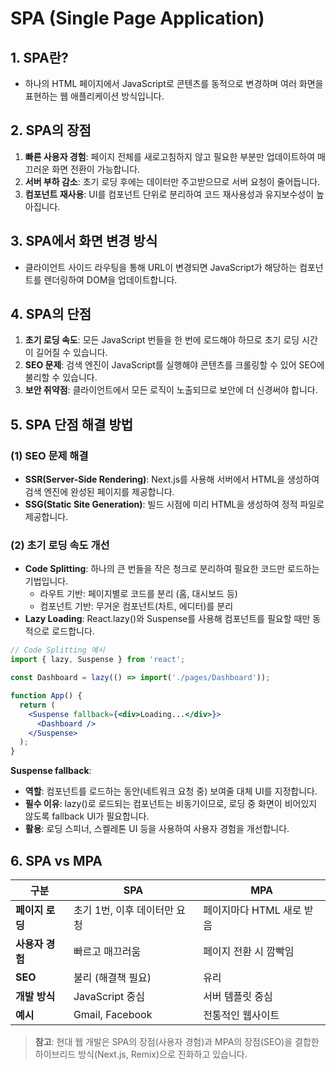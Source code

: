 # SPA (Single Page Application)

## 1. SPA란?

- 하나의 HTML 페이지에서 JavaScript로 콘텐츠를 동적으로 변경하며 여러 화면을 표현하는 웹 애플리케이션 방식입니다.

## 2. SPA의 장점

1. **빠른 사용자 경험**: 페이지 전체를 새로고침하지 않고 필요한 부분만 업데이트하여 매끄러운 화면 전환이 가능합니다.
2. **서버 부하 감소**: 초기 로딩 후에는 데이터만 주고받으므로 서버 요청이 줄어듭니다.
3. **컴포넌트 재사용**: UI를 컴포넌트 단위로 분리하여 코드 재사용성과 유지보수성이 높아집니다.

## 3. SPA에서 화면 변경 방식

- 클라이언트 사이드 라우팅을 통해 URL이 변경되면 JavaScript가 해당하는 컴포넌트를 렌더링하여 DOM을 업데이트합니다.

## 4. SPA의 단점

1. **초기 로딩 속도**: 모든 JavaScript 번들을 한 번에 로드해야 하므로 초기 로딩 시간이 길어질 수 있습니다.
2. **SEO 문제**: 검색 엔진이 JavaScript를 실행해야 콘텐츠를 크롤링할 수 있어 SEO에 불리할 수 있습니다.
3. **보안 취약점**: 클라이언트에서 모든 로직이 노출되므로 보안에 더 신경써야 합니다.

## 5. SPA 단점 해결 방법

### (1) SEO 문제 해결
- **SSR(Server-Side Rendering)**: Next.js를 사용해 서버에서 HTML을 생성하여 검색 엔진에 완성된 페이지를 제공합니다.
- **SSG(Static Site Generation)**: 빌드 시점에 미리 HTML을 생성하여 정적 파일로 제공합니다.

### (2) 초기 로딩 속도 개선
- **Code Splitting**: 하나의 큰 번들을 작은 청크로 분리하여 필요한 코드만 로드하는 기법입니다.
  - 라우트 기반: 페이지별로 코드를 분리 (홈, 대시보드 등)
  - 컴포넌트 기반: 무거운 컴포넌트(차트, 에디터)를 분리
- **Lazy Loading**: React.lazy()와 Suspense를 사용해 컴포넌트를 필요할 때만 동적으로 로드합니다.

```jsx
// Code Splitting 예시
import { lazy, Suspense } from 'react';

const Dashboard = lazy(() => import('./pages/Dashboard'));

function App() {
  return (
    <Suspense fallback={<div>Loading...</div>}>
      <Dashboard />
    </Suspense>
  );
}
```

**Suspense fallback**:
- **역할**: 컴포넌트를 로드하는 동안(네트워크 요청 중) 보여줄 대체 UI를 지정합니다.
- **필수 이유**: lazy()로 로드되는 컴포넌트는 비동기이므로, 로딩 중 화면이 비어있지 않도록 fallback UI가 필요합니다.
- **활용**: 로딩 스피너, 스켈레톤 UI 등을 사용하여 사용자 경험을 개선합니다.

## 6. SPA vs MPA

| 구분 | SPA | MPA |
|------|-----|-----|
| **페이지 로딩** | 초기 1번, 이후 데이터만 요청 | 페이지마다 HTML 새로 받음 |
| **사용자 경험** | 빠르고 매끄러움 | 페이지 전환 시 깜빡임 |
| **SEO** | 불리 (해결책 필요) | 유리 |
| **개발 방식** | JavaScript 중심 | 서버 템플릿 중심 |
| **예시** | Gmail, Facebook | 전통적인 웹사이트 |

> **참고**: 현대 웹 개발은 SPA의 장점(사용자 경험)과 MPA의 장점(SEO)을 결합한 하이브리드 방식(Next.js, Remix)으로 진화하고 있습니다.